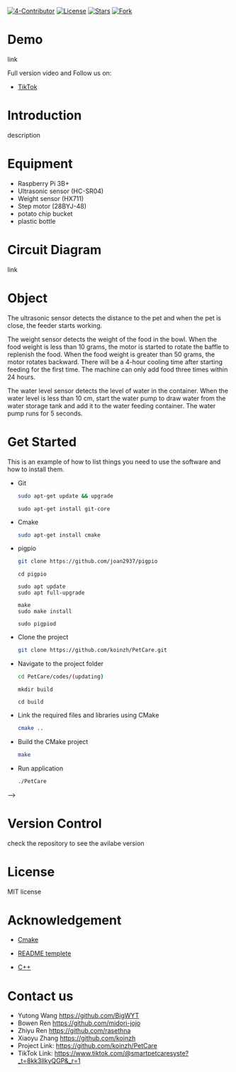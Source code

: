 
[![4-Contributor](https://img.shields.io/badge/Contributors%20-4-brightgreen.svg?style=flat-square)](https://github.com/koinzh/PetCare/graphs/contributors)     [![License](https://img.shields.io/badge/License%20-MIT-red.svg?style=flat-square)](https://github.com/koinzh/PetCare/blob/main/LICENSE) 
[![Stars](https://img.shields.io/badge/Stars%20-0-yellow.svg?style=flat-square)](https://github.com/koinzh/PetCare/stargazers) 
[![Fork](https://img.shields.io/badge/Fork%20-0-blue.svg?style=flat-square)](https://github.com/koinzh/PetCare/forks) 

# Demo
link

Full version video and Follow us on: 
* [TikTok](https://www.tiktok.com/@smartpetcaresyste?_t=8kk3llkyQGP&_r=1)

# Introduction
description 



# Equipment
* Raspberry Pi 3B+ 
* Ultrasonic sensor (HC-SR04)
* Weight sensor (HX711)
* Step motor (28BYJ-48)
* potato chip bucket  
* plastic bottle

# Circuit Diagram
link

# Object
The ultrasonic sensor detects the distance to the pet and when the pet is close, the feeder starts working.

The weight sensor detects the weight of the food in the bowl. When the food weight is less than 10 grams, the motor is started to rotate the baffle to replenish the food. When the food weight is greater than 50 grams, the motor rotates backward. There will be a 4-hour cooling time after starting feeding for the first time. The machine can only add food three times within 24 hours.

The water level sensor detects the level of water in the container. When the water level is less than 10 cm, start the water pump to draw water from the water storage tank and add it to the water feeding container. The water pump runs for 5 seconds.

# Get Started
This is an example of how to list things you need to use the software and how to install them.

* Git
  ```sh
  sudo apt-get update && upgrade
  ```  
  ```
  sudo apt-get install git-core
  ```
   
* Cmake
  ```sh
  sudo apt-get install cmake 
  ```

* pigpio
  ```sh
  git clone https://github.com/joan2937/pigpio
  ```
  ```
  cd pigpio
  ```
  ```
  sudo apt update
  sudo apt full-upgrade
  ```
  ```
  make
  sudo make install
  ```
  ```
  sudo pigpiod
  ```

  
* Clone the project
  ```sh
  git clone https://github.com/koinzh/PetCare.git
  ```
* Navigate to the project folder
  ```sh
  cd PetCare/codes/(updating)
  ```
  ```
  mkdir build
  ```
  ```
  cd build
  ```
 
* Link the required files and libraries using CMake
  ```sh
  cmake ..
  ```
 
* Build the CMake project
  ```sh
  make
  ```

* Run application
  ```sh
  ./PetCare
  ```
 -->
# Version Control
check the repository to see the avilabe version

# License
MIT license

# Acknowledgement
* [Cmake](https://cmake.org/cmake/help/latest/guide/tutorial/index.html#a-basic-starting-point-step-1)

* [README templete](https://github.com/othneildrew/Best-README-Template)

<!--* [Thread](https://github.com/berndporr/cppThread/blob/master/CppThread.h)-->

* [C++](https://www.learncpp.com/)

# Contact us 
* Yutong Wang https://github.com/BigWYT
* Bowen Ren https://github.com/midori-jojo
* Zhiyu Ren https://github.com/rasethna
* Xiaoyu Zhang https://github.com/koinzh
* Project Link: https://github.com/koinzh/PetCare
* TikTok Link: https://www.tiktok.com/@smartpetcaresyste?_t=8kk3llkyQGP&_r=1

